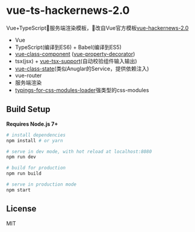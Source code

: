 ﻿# vue-ts-hackernews-2.0

Vue+TypeScript服务端渲染模板，改自Vue官方模板[vue-hackernews-2.0](https://github.com/vuejs/vue-hackernews-2.0)

- Vue
- TypeScript(编译到ES6) + Babel(编译到ES5)
- [vue-class-component](https://github.com/vuejs/vue-class-component) ([vue-property-decorator](https://github.com/kaorun343/vue-property-decorator))
- tsx(jsx) + [vue-tsx-support](https://github.com/wonderful-panda/vue-tsx-support)(自动校验组件输入输出) 
- [vue-class-state](https://github.com/zetaplus006/vue-class-state)(类似Anuglar的Service，提供依赖注入)
- vue-router
- 服务端渲染
- [typings-for-css-modules-loader](https://github.com/Jimdo/typings-for-css-modules-loader)强类型的css-modules


## Build Setup

**Requires Node.js 7+**

``` bash
# install dependencies
npm install # or yarn

# serve in dev mode, with hot reload at localhost:8080
npm run dev

# build for production
npm run build

# serve in production mode
npm start
```

## License

MIT
